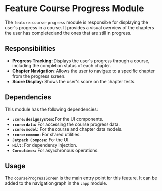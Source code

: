 # Feature Course Progress Module

The `feature:course-progress` module is responsible for displaying the user's progress in a course. It provides a visual overview of the chapters the user has completed and the ones that are still in progress.

## Responsibilities

- **Progress Tracking:** Displays the user's progress through a course, including the completion status of each chapter.
- **Chapter Navigation:** Allows the user to navigate to a specific chapter from the progress screen.
- **Score Display:** Shows the user's score on the chapter tests.

## Dependencies

This module has the following dependencies:

- **`:core:designsystem`:** For the UI components.
- **`:core:data`:** For accessing the course progress data.
- **`:core:model`:** For the course and chapter data models.
- **`:core:common`:** For shared utilities.
- **`Jetpack Compose`:** For the UI.
- **`Hilt`:** For dependency injection.
- **`Coroutines`:** For asynchronous operations.

## Usage

The `courseProgressScreen` is the main entry point for this feature. It can be added to the navigation graph in the `:app` module.
